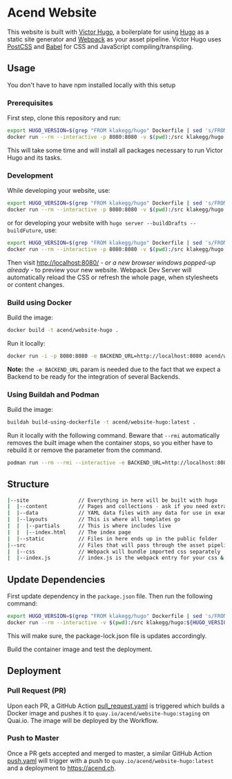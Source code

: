 # Acend Website

This website is built with [Victor Hugo](https://github.com/netlify-templates/victor-hugo), a boilerplate for using [Hugo](https://gohugo.io/) as a static site generator and [Webpack](https://webpack.js.org/) as your asset pipeline.
Victor Hugo uses [PostCSS](http://postcss.org/) and [Babel](https://babeljs.io/) for CSS and JavaScript compiling/transpiling.

## Usage

You don't have to have npm installed locally with this setup

### Prerequisites

First step, clone this repository and run:

```bash
export HUGO_VERSION=$(grep "FROM klakegg/hugo" Dockerfile | sed 's/FROM klakegg\/hugo://g' | sed 's/ AS builder//g')
docker run --rm --interactive -p 8080:8080 -v $(pwd):/src klakegg/hugo:${HUGO_VERSION}-ci /bin/bash -c "set -euo pipefail;npm ci"
```

This will take some time and will install all packages necessary to run Victor Hugo and its tasks.

### Development

While developing your website, use:

```bash
export HUGO_VERSION=$(grep "FROM klakegg/hugo" Dockerfile | sed 's/FROM klakegg\/hugo://g' | sed 's/ AS builder//g')
docker run --rm --interactive -p 8080:8080 -v $(pwd):/src klakegg/hugo:${HUGO_VERSION}-ci /bin/bash -c "set -euo pipefail; npm start"
```

or for developing your website with `hugo server --buildDrafts --buildFuture`, use:

```bash
export HUGO_VERSION=$(grep "FROM klakegg/hugo" Dockerfile | sed 's/FROM klakegg\/hugo://g' | sed 's/ AS builder//g')
docker run --rm --interactive -p 8080:8080 -v $(pwd):/src klakegg/hugo:${HUGO_VERSION}-ci /bin/bash -c "set -euo pipefail;npm run preview"
```

Then visit <http://localhost:8080/> _- or a new browser windows popped-up already -_ to preview your new website. Webpack Dev Server will automatically reload the CSS or refresh the whole page, when stylesheets or content changes.

### Build using Docker

Build the image:

```bash
docker build -t acend/website-hugo .
```

Run it locally:

```bash
docker run -i -p 8080:8080 -e BACKEND_URL=http://localhost:8080 acend/website-hugo
```

**Note:** the `-e BACKEND_URL` param is needed due to the fact that we expect a Backend to be ready for the integration of several Backends.

### Using Buildah and Podman

Build the image:

```bash
buildah build-using-dockerfile -t acend/website-hugo:latest .
```

Run it locally with the following command. Beware that `--rmi` automatically removes the built image when the container stops, so you either have to rebuild it or remove the parameter from the command.

```bash
podman run --rm --rmi --interactive -e BACKEND_URL=http://localhost:8080 --publish 8080:8080 localhost/acend/website-hugo
```

## Structure

```bash
|--site                // Everything in here will be built with hugo
|  |--content          // Pages and collections - ask if you need extra pages
|  |--data             // YAML data files with any data for use in examples
|  |--layouts          // This is where all templates go
|  |  |--partials      // This is where includes live
|  |  |--index.html    // The index page
|  |--static           // Files in here ends up in the public folder
|--src                 // Files that will pass through the asset pipeline
|  |--css              // Webpack will bundle imported css separately
|  |--index.js         // index.js is the webpack entry for your css & js assets
```

## Update Dependencies

First update dependency in the `package.json` file.
Then run the following command:

```bash
export HUGO_VERSION=$(grep "FROM klakegg/hugo" Dockerfile | sed 's/FROM klakegg\/hugo://g' | sed 's/ AS builder//g')
docker run --rm --interactive -v $(pwd):/src klakegg/hugo:${HUGO_VERSION}-ci /bin/bash -c "set -euo pipefail;npm install"
```

This will make sure, the package-lock.json file is updates accordingly.

Build the container image and test the deployment.

## Deployment

### Pull Request (PR)

Upon each PR, a GitHub Action [pull_request.yaml](.github/workflows/pull_request.yaml) is triggered which builds a Docker image and pushes it to `quay.io/acend/website-hugo:staging` on Quai.io. The image will be deployed by the Workflow.

### Push to Master

Once a PR gets accepted and merged to master, a similar GitHub Action [push.yaml](.github/workflows/pull_request.yaml) will trigger with a push to `quay.io/acend/website-hugo:latest` and a deployment to <https://acend.ch>.

